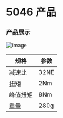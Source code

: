 # 5046 产品
### 产品展示

![](/motor/5046/images/image.png "image")


| 规格      | 参数    |
|----------|--------|
| 减速比    | 32NE   |
| 扭矩      | 2Nm    |
| 峰值扭矩  | 8Nm    |
| 重量      | 280g   |    

